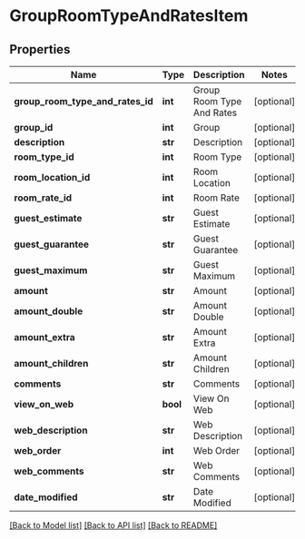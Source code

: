 # GroupRoomTypeAndRatesItem

## Properties
Name | Type | Description | Notes
------------ | ------------- | ------------- | -------------
**group_room_type_and_rates_id** | **int** | Group Room Type And Rates | [optional] 
**group_id** | **int** | Group | [optional] 
**description** | **str** | Description | [optional] 
**room_type_id** | **int** | Room Type | [optional] 
**room_location_id** | **int** | Room Location | [optional] 
**room_rate_id** | **int** | Room Rate | [optional] 
**guest_estimate** | **str** | Guest Estimate | [optional] 
**guest_guarantee** | **str** | Guest Guarantee | [optional] 
**guest_maximum** | **str** | Guest Maximum | [optional] 
**amount** | **str** | Amount | [optional] 
**amount_double** | **str** | Amount Double | [optional] 
**amount_extra** | **str** | Amount Extra | [optional] 
**amount_children** | **str** | Amount Children | [optional] 
**comments** | **str** | Comments | [optional] 
**view_on_web** | **bool** | View On Web | [optional] 
**web_description** | **str** | Web Description | [optional] 
**web_order** | **int** | Web Order | [optional] 
**web_comments** | **str** | Web Comments | [optional] 
**date_modified** | **str** | Date Modified | [optional] 

[[Back to Model list]](../README.md#documentation-for-models) [[Back to API list]](../README.md#documentation-for-api-endpoints) [[Back to README]](../README.md)



